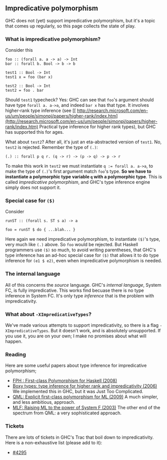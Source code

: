 ## Impredicative polymorphism



GHC does not (yet) support impredicative polymorphism, but it's a topic that comes up regularly, so this page collects the state of play.


### What is impredicative polymorphism?



Consider this


```wiki
foo :: (forall a. a -> a) -> Int
bar :: forall b. Bool -> b -> b

test1 :: Bool -> Int
test1 x = foo (bar x)

test2 :: Bool -> Int
test2 = foo . bar
```


Should `test1` typecheck?  Yes: GHC can see that `foo`'s argument should have type `forall a. a->a`, and indeed `bar x` has that type.  It involves higher-rank type inference (see \[[
http://research.microsoft.com/en-us/um/people/simonpj/papers/higher-rank/index.htm](http://research.microsoft.com/en-us/um/people/simonpj/papers/higher-rank/index.htm) Practical type inference for higher rank types), but GHC has supported this for ages.



What about `test2`?  After all, it's just an eta-abstracted version of `test1`.  No, `test2` is rejected.  Remember the type of `(.)`:


```wiki
(.) :: forall p q r. (q -> r) -> (p -> q) -> p -> r
```


To make this work in `test2` we must instantiate `q := forall a. a->a`, to make the type of `(.)`'s first argument match `foo`'s type.  **So we have to instantiate a polymorphic type variable `q` with a polymorphic type**.  This is called *impredicative polymorphism*, and GHC's type inference engine simply does not support it.


### Special case for `($)`



Consider


```wiki
runST :: (forall s. ST s a) -> a

foo = runST $ do { ...blah... }
```


Here again we need impredicative polymorphism, to instantiate `($)`'s type, very much like `(.)` above. So `foo` would be rejected.  But Haskell programmers use `($)` so much, to avoid writing parentheses, that GHC's type inference has an ad-hoc special case for `($)` that allows it to do type inference for `(e1 $ e2)`, even when impredicative polymorphism is needed.


### The internal language



All of this concerns the *source* language.  GHC's *internal language*, System FC, is fully impredicative.  This works find becuase there is no type inference in System FC.  It's only type *inference* that is the problem with impredicativity.


### What about `-XImpredicativeTypes`?



We've made various attempts to support impredicativity, so there is a flag `-XImpredicativeTypes`.  But it doesn't work, and is absolutely unsupported.  If you use it, you are on your own; I make no promises about what will happen.


### Reading



Here are some useful papers about type inference for impredicative polymorphism;
  


- [
  FPH : First-class Polymorphism for Haskell (2008)](http://research.microsoft.com/en-us/um/people/simonpj/papers/boxy/)
- [
  Boxy types: type inference for higher rank and impredicativity (2006)](http://research.microsoft.com/en-us/um/people/simonpj/papers/boxy/)  We implemented this in GHC, but it was Just Too Complicated.
- [
  QML: Explicit first-class polymorphism for ML (2009)](http://research.microsoft.com/en-us/um/people/crusso/qml/) A much simpler, and less ambitious, approach.
- [
  MLF: Raising ML to the power of System F (2003)](http://gallium.inria.fr/~remy/publications.html) The other end of the spectrum from QML: a very sophisticated approach.

### Tickets



There are lots of tickets in GHC's Trac that boil down to impredicativity.  Here is a non-exhaustive list (please add to it):


- [\#4295](https://gitlab.staging.haskell.org/ghc/ghc/issues/4295)
